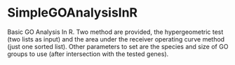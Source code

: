 # SimpleGOAnalysisInR
Basic GO Analysis In R. Two method are provided, the hypergeometric test (two lists as input) and the area under the receiver operating curve method (just one sorted list). Other parameters to set are the species and size of GO groups to use (after intersection with the tested genes).
